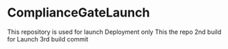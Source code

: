 # ComplianceGateLaunch
This repository is used for launch Deployment only
This the repo
2nd build for Launch
3rd build commit
